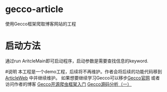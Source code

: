 # gecco-article
使用Gecco框架爬取博客网站的工程

# 启动方法
通过run AritcleMain即可启动程序，启动参数是需要查找信息的keyword.

#说明
本工程是一个demo工程，后续将不再维护。作者会将后续的功能代码移到 [ArticleWeb](https://github.com/wzh3839188/article.web) 中并继续维护。
如果想要继续学习Gecco可以移步[Gecco官网](http://www.geccocrawler.com/)
或者访问作者的博客
 [Gecco开源爬虫框架入门](http://blog.csdn.net/wzh3839188888/article/details/52599322)
 [Gecco源码分析（一）](http://blog.csdn.net/wzh3839188888/article/details/52694928)

